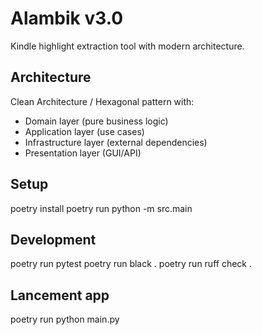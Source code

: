 # Alambik v3.0

Kindle highlight extraction tool with modern architecture.

## Architecture

Clean Architecture / Hexagonal pattern with:
- Domain layer (pure business logic)
- Application layer (use cases)
- Infrastructure layer (external dependencies)
- Presentation layer (GUI/API)

## Setup

poetry install
poetry run python -m src.main

## Development

poetry run pytest
poetry run black .
poetry run ruff check .

## Lancement app
poetry run python main.py